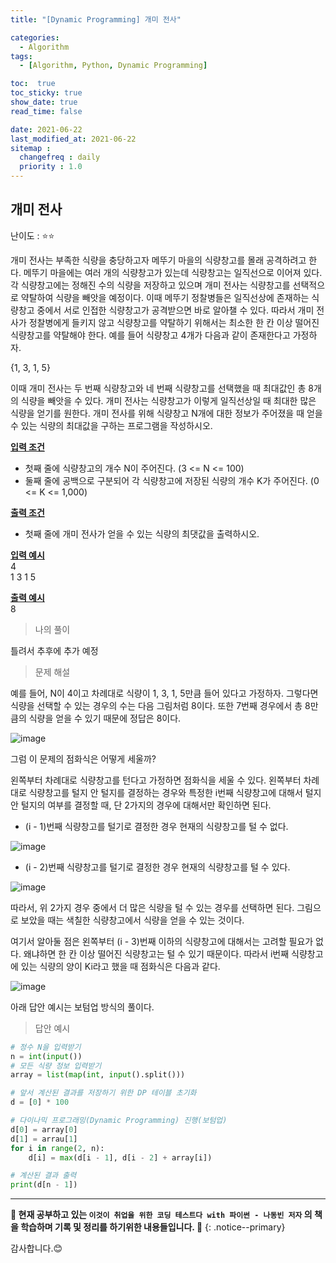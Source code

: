 ```yaml
---
title: "[Dynamic Programming] 개미 전사"

categories:
  - Algorithm
tags:
  - [Algorithm, Python, Dynamic Programming]

toc:  true
toc_sticky: true
show_date: true
read_time: false

date: 2021-06-22
last_modified_at: 2021-06-22
sitemap :
  changefreq : daily
  priority : 1.0
---
```


## 개미 전사  

난이도 : ⭐⭐  

개미 전사는 부족한 식량을 충당하고자 메뚜기 마을의 식량창고를 몰래 공격하려고 한다. 메뚜기 마을에는 여러 개의 식량창고가 있는데 식량창고는 일직선으로 이어져 있다. 각 식량창고에는 정해진 수의 식량을 저장하고 있으며 개미 전사는 식량창고를 선택적으로 약탈하여 식량을 빼앗을 예정이다. 이때 메뚜기 정찰병들은 일직선상에 존재하는 식량창고 중에서 서로 인접한 식량창고가 공격받으면 바로 알아챌 수 있다. 따라서 개미 전사가 정찰병에게 들키지 않고 식량창고를 약탈하기 위해서는 최소한 한 칸 이상 떨어진 식량창고를 약탈해야 한다. 예를 들어 식량창고 4개가 다음과 같이 존재한다고 가정하자.  

{1, 3, 1, 5}  

이때 개미 전사는 두 번째 식량창고와 네 번째 식량창고를 선택했을 때 최대값인 총 8개의 식량을 빼앗을 수 있다. 개미 전사는 식량창고가 이렇게 일직선상일 때 최대한 많은 식량을 얻기를 원한다. 개미 전사를 위해 식량창고 N개에 대한 정보가 주어졌을 때 얻을 수 있는 식량의 최대값을 구하는 프로그램을 작성하시오.  

**<u>입력 조건</u>**  
- 첫째 줄에 식량창고의 개수 N이 주어진다. (3 <= N <= 100)  
- 둘째 줄에 공백으로 구분되어 각 식량창고에 저장된 식량의 개수 K가 주어진다. (0 <= K <= 1,000)  

**<u>출력 조건</u>**  
- 첫째 줄에 개미 전사가 얻을 수 있는 식량의 최댓값을 출력하시오.    

**<u>입력 예시</u>**  
4  
1 3 1 5    

**<u>출력 예시</u>**  
8  

> 나의 풀이  

틀려서 추후에 추가 예정

> 문제 해설  

예를 들어, N이 4이고 차례대로 식량이 1, 3, 1, 5만큼 들어 있다고 가정하자. 그렇다면 식량을 선택할 수 있는 경우의 수는 다음 그림처럼 8이다. 또한 7번째 경우에서 총 8만큼의 식량을 얻을 수 있기 때문에 정답은 8이다.  

![image](https://user-images.githubusercontent.com/37467408/122862435-18b68980-d35c-11eb-8e83-6ef72a866eae.PNG)  

그럼 이 문제의 점화식은 어떻게 세울까?  

왼쪽부터 차례대로 식량창고를 턴다고 가정하면 점화식을 세울 수 있다. 왼쪽부터 차례대로 식량창고를 털지 안 털지를 결정하는 경우와 특정한 i번째 식량창고에 대해서 털지 안 털지의 여부를 결정할 때, 단 2가지의 경우에 대해서만 확인하면 된다.  

- (i - 1)번째 식량창고를 털기로 결정한 경우 현재의 식량창고를 털 수 없다.  

![image](https://user-images.githubusercontent.com/37467408/122862599-54e9ea00-d35c-11eb-950d-850066cfe29a.PNG)  

- (i - 2)번째 식량창고를 털기로 결정한 경우 현재의 식량창고를 털 수 있다.  

![image](https://user-images.githubusercontent.com/37467408/122862649-6b904100-d35c-11eb-99d9-f01320080058.PNG)  

따라서, 위 2가지 경우 중에서 더 많은 식량을 털 수 있는 경우를 선택하면 된다. 그림으로 보았을 때는 색칠한 식량창고에서 식량을 얻을 수 있는 것이다.  

여기서 알아둘 점은 왼쪽부터 (i - 3)번째 이하의 식량창고에 대해서는 고려할 필요가 없다. 왜냐하면 한 칸 이상 떨어진 식량창고는 털 수 있기 때문이다. 따라서 i번째 식량창고에 있는 식량의 양이 Ki라고 했을 때 점화식은 다음과 같다.  

![image](https://user-images.githubusercontent.com/37467408/122862789-a72b0b00-d35c-11eb-9bf3-308274c090e8.PNG)  

아래 답안 예시는 보텀업 방식의 풀이다.  

> 답안 예시  

```python
# 정수 N을 입력받기
n = int(input())
# 모든 식량 정보 입력받기
array = list(map(int, input().split()))

# 앞서 계산된 결과를 저장하기 위한 DP 테이블 초기화
d = [0] * 100

# 다이나믹 프로그래밍(Dynamic Programming) 진행(보텀업)
d[0] = array[0]
d[1] = arrau[1]
for i in range(2, n):
    d[i] = max(d[i - 1], d[i - 2] + array[i])

# 계산된 결과 출력
print(d[n - 1])
```  

---
**🐢 현재 공부하고 있는 `이것이 취업을 위한 코딩 테스트다 with 파이썬 - 나동빈 저자` 의 책을 학습하며 기록 및 정리를 하기위한 내용들입니다. 🐢**
{: .notice--primary}

감사합니다.😊
